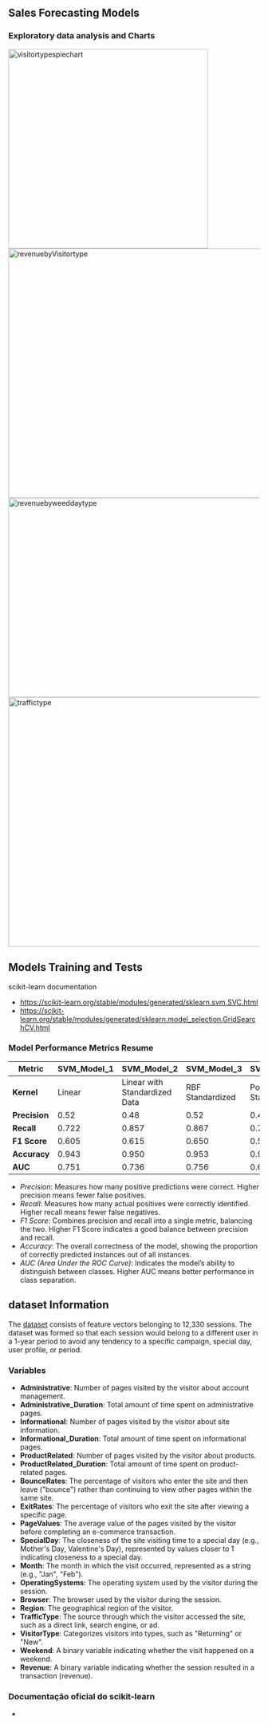 ## Sales Forecasting Models

### Exploratory data analysis and Charts

<img src="https://i.imgur.com/DH1fl1U.png" alt="visitortypespiechart" width="400" height="400">
<img src="https://i.imgur.com/8lVPBg2.png" alt="revenuebyVisitortype" width="900" height="500">
<img src="https://i.imgur.com/ga0T5CL.png" alt="revenuebyweeddaytype" width="600" height="400">
<img src="https://i.imgur.com/TzzVh9o.png" alt="traffictype" width="900" height="500">

## Models Training and Tests
scikit-learn documentation
- https://scikit-learn.org/stable/modules/generated/sklearn.svm.SVC.html
- https://scikit-learn.org/stable/modules/generated/sklearn.model_selection.GridSearchCV.html

### Model Performance Metrics Resume

|Metric|SVM_Model_1|SVM_Model_2|SVM_Model_3|SVM_Model_4|
|---|---|---|---|---|
|**Kernel**|Linear|Linear with Standardized Data|RBF Standardized|Polynomial Standardized|
|**Precision**|0.52|0.48|0.52|0.4|
|**Recall**|0.722|0.857|0.867|0.769|
|**F1 Score**|0.605|0.615|0.650|0.526|
|**Accuracy**|0.943|0.950|0.953|0.940|
|**AUC**|0.751|0.736|0.756|0.695|

- _Precision_: Measures how many positive predictions were correct. Higher precision means fewer false positives.
- _Recall_: Measures how many actual positives were correctly identified. Higher recall means fewer false negatives.
- _F1 Score_: Combines precision and recall into a single metric, balancing the two. Higher F1 Score indicates a good balance between precision and recall.
- _Accuracy_: The overall correctness of the model, showing the proportion of correctly predicted instances out of all instances.
- _AUC (Area Under the ROC Curve)_: Indicates the model’s ability to distinguish between classes. Higher AUC means better performance in class separation.

## dataset Information

The [dataset](https://archive.ics.uci.edu/dataset/468/online+shoppers+purchasing+intention+dataset) consists of feature vectors belonging to 12,330 sessions. 
The dataset was formed so that each session
would belong to a different user in a 1-year period to avoid
any tendency to a specific campaign, special day, user
profile, or period. 

### Variables

- **Administrative**: Number of pages visited by the visitor about account management.
- **Administrative_Duration**: Total amount of time spent on administrative pages.
- **Informational**: Number of pages visited by the visitor about site information.
- **Informational_Duration**: Total amount of time spent on informational pages.
- **ProductRelated**: Number of pages visited by the visitor about products.
- **ProductRelated_Duration**: Total amount of time spent on product-related pages.
- **BounceRates**: The percentage of visitors who enter the site and then leave ("bounce") rather than continuing to view other pages within the same site.
- **ExitRates**: The percentage of visitors who exit the site after viewing a specific page.
- **PageValues**: The average value of the pages visited by the visitor before completing an e-commerce transaction.
- **SpecialDay**: The closeness of the site visiting time to a special day (e.g., Mother's Day, Valentine's Day), represented by values closer to 1 indicating closeness to a special day.
- **Month**: The month in which the visit occurred, represented as a string (e.g., "Jan", "Feb").
- **OperatingSystems**: The operating system used by the visitor during the session.
- **Browser**: The browser used by the visitor during the session.
- **Region**: The geographical region of the visitor.
- **TrafficType**: The source through which the visitor accessed the site, such as a direct link, search engine, or ad.
- **VisitorType**: Categorizes visitors into types, such as "Returning" or "New".
- **Weekend**: A binary variable indicating whether the visit happened on a weekend.
- **Revenue**: A binary variable indicating whether the session resulted in a transaction (revenue).
	
### Documentação oficial do scikit-learn



- 

